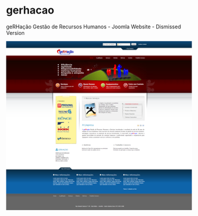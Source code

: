 # gerhacao
geRHação Gestão de Recursos Humanos - Joomla Website - Dismissed Version

![screenshot](/screenshots/GERHAÇÃO%20-%20A%20Empresa.png "geRHação Gestão de Recursos Humanos")
